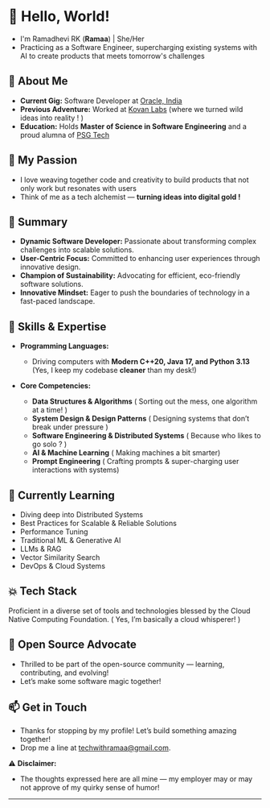# 🐼 Hello, World! 

- I'm Ramadhevi RK (**Ramaa**) | She/Her
- Practicing as a Software Engineer, supercharging existing systems with AI to create products that meets tomorrow's challenges

## 🥑 About Me

- **Current Gig:** Software Developer at [Oracle, India](https://oracle.com)
- **Previous Adventure:** Worked at [Kovan Labs](https://kovanlabs.com) (where we turned wild ideas into reality ! )  
- **Education:** Holds **Master of Science in Software Engineering** and a proud alumna of [PSG Tech](https://www.psgtech.edu/department_page.php)

## 🪸 My Passion

- I love weaving together code and creativity to build products that not only work but resonates with users
-  Think of me as a tech alchemist — **turning ideas into digital gold !**

## 🔧 Summary

- **Dynamic Software Developer:** Passionate about transforming complex challenges into scalable solutions.  
- **User-Centric Focus:** Committed to enhancing user experiences through innovative design.  
- **Champion of Sustainability:** Advocating for efficient, eco-friendly software solutions.  
- **Innovative Mindset:** Eager to push the boundaries of technology in a fast-paced landscape.

## 🔧 Skills & Expertise

- **Programming Languages:**  
  - Driving computers with **Modern C++20, Java 17, and Python 3.13** (Yes, I keep my codebase **cleaner** than my desk!)

- **Core Competencies:**  
  - **Data Structures & Algorithms** ( Sorting out the mess, one algorithm at a time! )  
  - **System Design & Design Patterns** ( Designing systems that don’t break under pressure )  
  - **Software Engineering & Distributed Systems** ( Because who likes to go solo ? )  
  - **AI & Machine Learning** ( Making machines a bit smarter)  
  - **Prompt Engineering** ( Crafting prompts & super-charging user interactions with systems)

## 🌱 Currently Learning

- Diving deep into Distributed Systems
- Best Practices for Scalable & Reliable Solutions
- Performance Tuning
- Traditional ML & Generative AI
- LLMs & RAG  
- Vector Similarity Search 
- DevOps & Cloud Systems

## 💥 Tech Stack

Proficient in a diverse set of tools and technologies blessed by the Cloud Native Computing Foundation. ( Yes, I’m basically a cloud whisperer! )

## 💚 Open Source Advocate

- Thrilled to be part of the open-source community — learning, contributing, and evolving!
- Let’s make some software magic together!

## 📫 Get in Touch

- Thanks for stopping by my profile! Let’s build something amazing together!
- Drop me a line at [techwithramaa@gmail.com](mailto:techwithramaa@gmail.com). 

⚠️ **Disclaimer:**  
- The thoughts expressed here are all mine — my employer may or may not approve of my quirky sense of humor!

---


<!---
EngineeringWithRamaa/EngineeringWithRamaa is a ✨ special ✨ repository because its `README.md` (this file) appears on your GitHub profile.
You can click the Preview link to take a look at your changes.
--->
